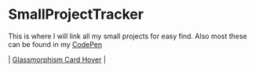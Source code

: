 # SmallProjectTracker
This is where I will link all my small projects for easy find. Also most these can be found in my [CodePen](https://codepen.io/vent2)

| [Glassmorphism Card Hover](https://github.com/Vent2/glassmorphismCardHover.git) |
